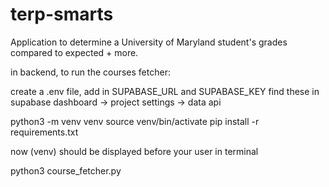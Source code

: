 # terp-smarts
Application to determine a University of Maryland student's grades compared to expected + more.

in backend, to run the courses fetcher:

create a .env file, add in SUPABASE_URL and SUPABASE_KEY
find these in supabase dashboard -> project settings -> data api


python3 -m venv venv
source venv/bin/activate
pip install -r requirements.txt

now (venv) should be displayed before your user in terminal

python3 course_fetcher.py

